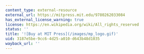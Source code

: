 ```yaml
---
content_type: external-resource
external_url: https://mitpress.mit.edu/9780262033084
has_external_license_warning: true
license: https://en.wikipedia.org/wiki/All_rights_reserved
status: ''
title: '![Buy at MIT Press](/images/mp_logo.gif)'
uid: 3187e5be-9cc6-4d25-a010-d643b48d1035
wayback_url: ''
---
```

